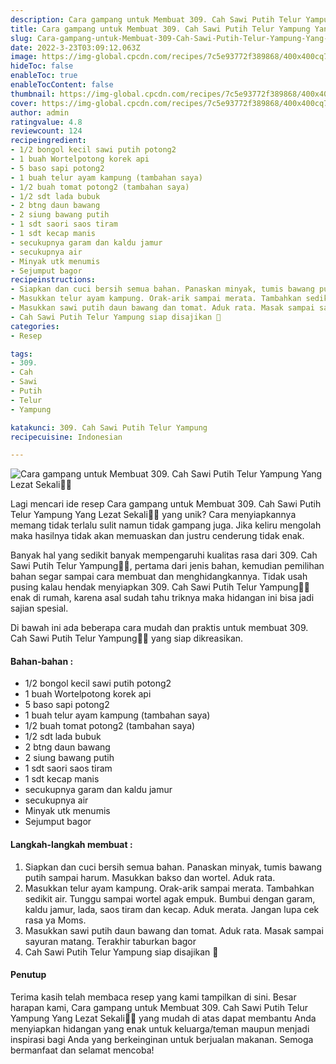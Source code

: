 ```yaml
---
description: Cara gampang untuk Membuat 309. Cah Sawi Putih Telur Yampung Yang Lezat Sekali"
title: Cara gampang untuk Membuat 309. Cah Sawi Putih Telur Yampung Yang Lezat Sekali
slug: Cara-gampang-untuk-Membuat-309-Cah-Sawi-Putih-Telur-Yampung-Yang-Lezat-Sekali
date: 2022-3-23T03:09:12.063Z
image: https://img-global.cpcdn.com/recipes/7c5e93772f389868/400x400cq70/photo.jpg
hideToc: false
enableToc: true
enableTocContent: false
thumbnail: https://img-global.cpcdn.com/recipes/7c5e93772f389868/400x400cq70/photo.jpg
cover: https://img-global.cpcdn.com/recipes/7c5e93772f389868/400x400cq70/photo.jpg
author: admin
ratingvalue: 4.8
reviewcount: 124
recipeingredient:
- 1/2 bongol kecil sawi putih potong2
- 1 buah Wortelpotong korek api
- 5 baso sapi potong2
- 1 buah telur ayam kampung (tambahan saya)
- 1/2 buah tomat potong2 (tambahan saya)
- 1/2 sdt lada bubuk
- 2 btng daun bawang
- 2 siung bawang putih
- 1 sdt saori saos tiram
- 1 sdt kecap manis
- secukupnya garam dan kaldu jamur
- secukupnya air
- Minyak utk menumis
- Sejumput bagor
recipeinstructions:
- Siapkan dan cuci bersih semua bahan. Panaskan minyak, tumis bawang putih sampai harum. Masukkan bakso dan wortel. Aduk rata.
- Masukkan telur ayam kampung. Orak-arik sampai merata. Tambahkan sedikit air. Tunggu sampai wortel agak empuk. Bumbui dengan garam, kaldu jamur, lada, saos tiram dan kecap. Aduk merata. Jangan lupa cek rasa ya Moms.
- Masukkan sawi putih daun bawang dan tomat. Aduk rata. Masak sampai sayuran matang. Terakhir taburkan bagor
- Cah Sawi Putih Telur Yampung siap disajikan 🥰
categories:
- Resep

tags:
- 309.
- Cah
- Sawi
- Putih
- Telur
- Yampung

katakunci: 309. Cah Sawi Putih Telur Yampung
recipecuisine: Indonesian

---
```


![Cara gampang untuk Membuat 309. Cah Sawi Putih Telur Yampung Yang Lezat Sekali👩‍🍳](https://img-global.cpcdn.com/recipes/7c5e93772f389868/400x400cq70/photo.jpg)

Lagi mencari ide resep Cara gampang untuk Membuat 309. Cah Sawi Putih Telur Yampung Yang Lezat Sekali👩‍🍳 yang unik? Cara menyiapkannya memang tidak terlalu sulit namun tidak gampang juga. Jika keliru mengolah maka hasilnya tidak akan memuaskan dan justru cenderung tidak enak.

Banyak hal yang sedikit banyak mempengaruhi kualitas rasa dari 309. Cah Sawi Putih Telur Yampung👩‍🍳, pertama dari jenis bahan, kemudian pemilihan bahan segar sampai cara membuat dan menghidangkannya. Tidak usah pusing kalau hendak menyiapkan 309. Cah Sawi Putih Telur Yampung👩‍🍳 enak di rumah, karena asal sudah tahu triknya maka hidangan ini bisa jadi sajian spesial.

Di bawah ini ada beberapa cara mudah dan praktis untuk membuat 309. Cah Sawi Putih Telur Yampung👩‍🍳 yang siap dikreasikan.

<!--inarticleads1-->

#### Bahan-bahan :

- 1/2 bongol kecil sawi putih potong2
- 1 buah Wortelpotong korek api
- 5 baso sapi potong2
- 1 buah telur ayam kampung (tambahan saya)
- 1/2 buah tomat potong2 (tambahan saya)
- 1/2 sdt lada bubuk
- 2 btng daun bawang
- 2 siung bawang putih
- 1 sdt saori saos tiram
- 1 sdt kecap manis
- secukupnya garam dan kaldu jamur
- secukupnya air
- Minyak utk menumis
- Sejumput bagor

<!--inarticleads2-->

#### Langkah-langkah membuat :

1. Siapkan dan cuci bersih semua bahan. Panaskan minyak, tumis bawang putih sampai harum. Masukkan bakso dan wortel. Aduk rata.
1. Masukkan telur ayam kampung. Orak-arik sampai merata. Tambahkan sedikit air. Tunggu sampai wortel agak empuk. Bumbui dengan garam, kaldu jamur, lada, saos tiram dan kecap. Aduk merata. Jangan lupa cek rasa ya Moms.
1. Masukkan sawi putih daun bawang dan tomat. Aduk rata. Masak sampai sayuran matang. Terakhir taburkan bagor
1. Cah Sawi Putih Telur Yampung siap disajikan 🥰

#### Penutup

Terima kasih telah membaca resep yang kami tampilkan di sini. Besar harapan kami, Cara gampang untuk Membuat 309. Cah Sawi Putih Telur Yampung Yang Lezat Sekali👩‍🍳 yang mudah di atas dapat membantu Anda menyiapkan hidangan yang enak untuk keluarga/teman maupun menjadi inspirasi bagi Anda yang berkeinginan untuk berjualan makanan. Semoga bermanfaat dan selamat mencoba!